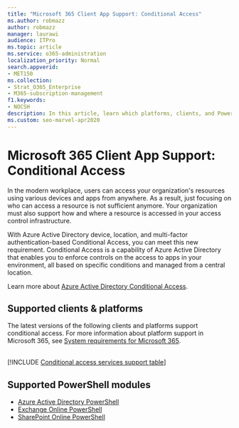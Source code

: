 ```yaml
---
title: "Microsoft 365 Client App Support: Conditional Access"
ms.author: robmazz
author: robmazz
manager: laurawi
audience: ITPro
ms.topic: article
ms.service: o365-administration
localization_priority: Normal
search.appverid:
- MET150
ms.collection: 
- Strat_O365_Enterprise
- M365-subscription-management
f1.keywords:
- NOCSH
description: In this article, learn which platforms, clients, and PowerShell modules support Conditional Access for Microsoft 365.
ms.custom: seo-marvel-apr2020
---
```


# Microsoft 365 Client App Support: Conditional Access

In the modern workplace, users can access your organization's resources using various devices and apps from anywhere. As a result, just focusing on who can access a resource is not sufficient anymore. Your organization must also support how and where a resource is accessed in your access control infrastructure.

With Azure Active Directory device, location, and multi-factor authentication-based Conditional Access, you can meet this new requirement. Conditional Access is a capability of Azure Active Directory that enables you to enforce controls on the access to apps in your environment, all based on specific conditions and managed from a central location.

Learn more about [Azure Active Directory Conditional Access](/azure/active-directory/conditional-access/).

## Supported clients & platforms

The latest versions of the following clients and platforms support conditional access. For more information about platform support in Microsoft 365, see [System requirements for Microsoft 365](/microsoft-365/microsoft-365-and-office-resources).
<br>
<br>

[!INCLUDE [Conditional access services support table](../includes/microsoft-365-client-support-conditional-access-include.md)]

## Supported PowerShell modules

- [Azure Active Directory PowerShell](/powershell/azure/active-directory/overview)
- [Exchange Online PowerShell](/powershell/exchange/exchange-online-powershell)
- [SharePoint Online PowerShell](/powershell/sharepoint/sharepoint-online/connect-sharepoint-online)
